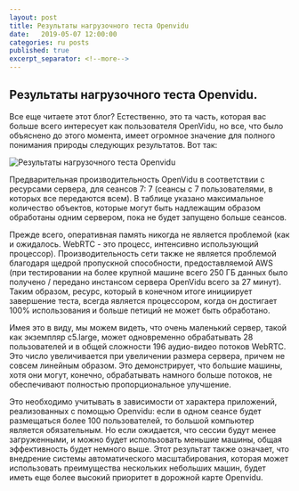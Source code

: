 ```yaml
---
layout: post
title: Результаты нагрузочного теста Openvidu
date:   2019-05-07 12:00:00
categories: ru posts
published: true
excerpt_separator: <!--more-->
---
```


## Результаты нагрузочного теста Openvidu.

Все еще читаете этот блог? 
Естественно, это та часть, которая вас больше всего интересует как пользователя OpenVidu, но все, что было объяснено до этого момента, имеет огромное значение для полного понимания природы следующих результатов. 
Вот так:
 
<!--more-->

![Результаты нагрузочного теста Openvidu](../../../../../../images/load_testing_table.png)

Предварительная производительность OpenVidu в соответствии с ресурсами сервера, для сеансов 7: 7 (сеансы с 7 пользователями, в которых все передаются всем). 
В таблице указано максимальное количество объектов, которые могут быть надлежащим образом обработаны одним сервером, пока не будет запущено больше сеансов.


Прежде всего, оперативная память никогда не является проблемой (как и ожидалось. WebRTC - это процесс, интенсивно использующий процессор). 
Производительность сети также не является проблемой благодаря щедрой пропускной способности, предоставляемой AWS (при тестировании на более крупной машине всего 250 ГБ данных было получено / передано инстансом сервера OpenVidu всего за 27 минут).
Таким образом, ресурс, который в конечном итоге инициирует завершение теста, всегда является процессором, когда он достигает 100% использования и больше петиций не может быть обработано.

Имея это в виду, мы можем видеть, что очень маленький сервер, такой как экземпляр c5.large, может одновременно обрабатывать 28 пользователей и в общей сложности 196 аудио-видео потоков WebRTC.
Это число увеличивается при увеличении размера сервера, причем не совсем линейным образом. 
Это демонстрирует, что большие машины, хотя они могут, конечно, обрабатывать намного больше потоков, не обеспечивают полностью пропорциональное улучшение.

Это необходимо учитывать в зависимости от характера приложений, реализованных с помощью Openvidu: если в одном сеансе будет размещаться более 100 пользователей, то большой компьютер является обязательным.
Но если ожидается, что сессии будут менее загруженными, и можно будет использовать меньшие машины, общая эффективность будет немного выше. 
Этот результат также означает, что внедрение системы автоматического масштабирования, которая может использовать преимущества нескольких небольших машин, будет иметь еще более высокий приоритет в дорожной карте Openvidu.


